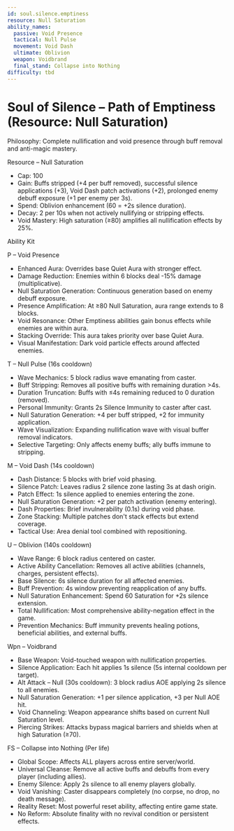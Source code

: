 ```yaml
---
id: soul.silence.emptiness
resource: Null Saturation
ability_names:
  passive: Void Presence
  tactical: Null Pulse
  movement: Void Dash
  ultimate: Oblivion
  weapon: Voidbrand
  final_stand: Collapse into Nothing
difficulty: tbd
---
```


# Soul of Silence – Path of Emptiness (Resource: Null Saturation)

Philosophy: Complete nullification and void presence through buff removal and anti-magic mastery.

Resource – Null Saturation
- Cap: 100
- Gain: Buffs stripped (+4 per buff removed), successful silence applications (+3), Void Dash patch activations (+2), prolonged enemy debuff exposure (+1 per enemy per 3s).
- Spend: Oblivion enhancement (60 = +2s silence duration).
- Decay: 2 per 10s when not actively nullifying or stripping effects.
- Void Mastery: High saturation (≥80) amplifies all nullification effects by 25%.

Ability Kit

P – Void Presence
- Enhanced Aura: Overrides base Quiet Aura with stronger effect.
- Damage Reduction: Enemies within 6 blocks deal -15% damage (multiplicative).
- Null Saturation Generation: Continuous generation based on enemy debuff exposure.
- Presence Amplification: At ≥80 Null Saturation, aura range extends to 8 blocks.
- Void Resonance: Other Emptiness abilities gain bonus effects while enemies are within aura.
- Stacking Override: This aura takes priority over base Quiet Aura.
- Visual Manifestation: Dark void particle effects around affected enemies.

T – Null Pulse (16s cooldown)
- Wave Mechanics: 5 block radius wave emanating from caster.
- Buff Stripping: Removes all positive buffs with remaining duration >4s.
- Duration Truncation: Buffs with ≤4s remaining reduced to 0 duration (removed).
- Personal Immunity: Grants 2s Silence Immunity to caster after cast.
- Null Saturation Generation: +4 per buff stripped, +2 for immunity application.
- Wave Visualization: Expanding nullification wave with visual buffer removal indicators.
- Selective Targeting: Only affects enemy buffs; ally buffs immune to stripping.

M – Void Dash (14s cooldown)
- Dash Distance: 5 blocks with brief void phasing.
- Silence Patch: Leaves radius 2 silence zone lasting 3s at dash origin.
- Patch Effect: 1s silence applied to enemies entering the zone.
- Null Saturation Generation: +2 per patch activation (enemy entering).
- Dash Properties: Brief invulnerability (0.1s) during void phase.
- Zone Stacking: Multiple patches don't stack effects but extend coverage.
- Tactical Use: Area denial tool combined with repositioning.

U – Oblivion (140s cooldown)
- Wave Range: 6 block radius centered on caster.
- Active Ability Cancellation: Removes all active abilities (channels, charges, persistent effects).
- Base Silence: 6s silence duration for all affected enemies.
- Buff Prevention: 4s window preventing reapplication of any buffs.
- Null Saturation Enhancement: Spend 60 Saturation for +2s silence extension.
- Total Nullification: Most comprehensive ability-negation effect in the game.
- Prevention Mechanics: Buff immunity prevents healing potions, beneficial abilities, and external buffs.

Wpn – Voidbrand
- Base Weapon: Void-touched weapon with nullification properties.
- Silence Application: Each hit applies 1s silence (5s internal cooldown per target).
- Alt Attack – Null (30s cooldown): 3 block radius AOE applying 2s silence to all enemies.
- Null Saturation Generation: +1 per silence application, +3 per Null AOE hit.
- Void Channeling: Weapon appearance shifts based on current Null Saturation level.
- Piercing Strikes: Attacks bypass magical barriers and shields when at high Saturation (≥70).

FS – Collapse into Nothing (Per life)
- Global Scope: Affects ALL players across entire server/world.
- Universal Cleanse: Remove all active buffs and debuffs from every player (including allies).
- Enemy Silence: Apply 2s silence to all enemy players globally.
- Void Vanishing: Caster disappears completely (no corpse, no drop, no death message).
- Reality Reset: Most powerful reset ability, affecting entire game state.
- No Reform: Absolute finality with no revival condition or persistent effects.
